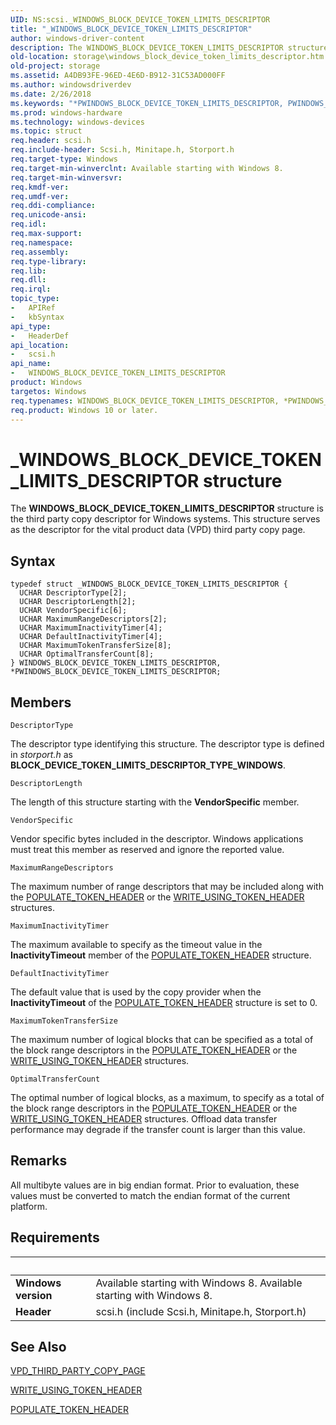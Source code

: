 ```yaml
---
UID: NS:scsi._WINDOWS_BLOCK_DEVICE_TOKEN_LIMITS_DESCRIPTOR
title: "_WINDOWS_BLOCK_DEVICE_TOKEN_LIMITS_DESCRIPTOR"
author: windows-driver-content
description: The WINDOWS_BLOCK_DEVICE_TOKEN_LIMITS_DESCRIPTOR structure is the third party copy descriptor for Windows systems.
old-location: storage\windows_block_device_token_limits_descriptor.htm
old-project: storage
ms.assetid: A4DB93FE-96ED-4E6D-B912-31C53AD000FF
ms.author: windowsdriverdev
ms.date: 2/26/2018
ms.keywords: "*PWINDOWS_BLOCK_DEVICE_TOKEN_LIMITS_DESCRIPTOR, PWINDOWS_BLOCK_DEVICE_TOKEN_LIMITS_DESCRIPTOR, PWINDOWS_BLOCK_DEVICE_TOKEN_LIMITS_DESCRIPTOR structure pointer [Storage Devices], WINDOWS_BLOCK_DEVICE_TOKEN_LIMITS_DESCRIPTOR, WINDOWS_BLOCK_DEVICE_TOKEN_LIMITS_DESCRIPTOR structure [Storage Devices], _WINDOWS_BLOCK_DEVICE_TOKEN_LIMITS_DESCRIPTOR, scsi/PWINDOWS_BLOCK_DEVICE_TOKEN_LIMITS_DESCRIPTOR, scsi/WINDOWS_BLOCK_DEVICE_TOKEN_LIMITS_DESCRIPTOR, storage.windows_block_device_token_limits_descriptor"
ms.prod: windows-hardware
ms.technology: windows-devices
ms.topic: struct
req.header: scsi.h
req.include-header: Scsi.h, Minitape.h, Storport.h
req.target-type: Windows
req.target-min-winverclnt: Available starting with Windows 8.
req.target-min-winversvr: 
req.kmdf-ver: 
req.umdf-ver: 
req.ddi-compliance: 
req.unicode-ansi: 
req.idl: 
req.max-support: 
req.namespace: 
req.assembly: 
req.type-library: 
req.lib: 
req.dll: 
req.irql: 
topic_type:
-	APIRef
-	kbSyntax
api_type:
-	HeaderDef
api_location:
-	scsi.h
api_name:
-	WINDOWS_BLOCK_DEVICE_TOKEN_LIMITS_DESCRIPTOR
product: Windows
targetos: Windows
req.typenames: WINDOWS_BLOCK_DEVICE_TOKEN_LIMITS_DESCRIPTOR, *PWINDOWS_BLOCK_DEVICE_TOKEN_LIMITS_DESCRIPTOR
req.product: Windows 10 or later.
---
```


# _WINDOWS_BLOCK_DEVICE_TOKEN_LIMITS_DESCRIPTOR structure
The <b>WINDOWS_BLOCK_DEVICE_TOKEN_LIMITS_DESCRIPTOR</b> structure is the third party copy descriptor for Windows systems. This structure serves as the descriptor for the vital product data (VPD) third party copy page.

## Syntax
````
typedef struct _WINDOWS_BLOCK_DEVICE_TOKEN_LIMITS_DESCRIPTOR {
  UCHAR DescriptorType[2];
  UCHAR DescriptorLength[2];
  UCHAR VendorSpecific[6];
  UCHAR MaximumRangeDescriptors[2];
  UCHAR MaximumInactivityTimer[4];
  UCHAR DefaultInactivityTimer[4];
  UCHAR MaximumTokenTransferSize[8];
  UCHAR OptimalTransferCount[8];
} WINDOWS_BLOCK_DEVICE_TOKEN_LIMITS_DESCRIPTOR, *PWINDOWS_BLOCK_DEVICE_TOKEN_LIMITS_DESCRIPTOR;
````

## Members


`DescriptorType`

The descriptor type identifying this structure. The descriptor type is defined in <i>storport.h</i> as <b>BLOCK_DEVICE_TOKEN_LIMITS_DESCRIPTOR_TYPE_WINDOWS</b>.

`DescriptorLength`

The length of this structure starting with the <b>VendorSpecific</b> member.

`VendorSpecific`

Vendor specific bytes included in the descriptor. Windows applications must treat this member as reserved and ignore the reported value.

`MaximumRangeDescriptors`

The maximum number of range descriptors that may be included along with the <a href="..\storport\ns-storport-populate_token_header.md">POPULATE_TOKEN_HEADER</a> or the <a href="..\storport\ns-storport-write_using_token_header.md">WRITE_USING_TOKEN_HEADER</a> structures.

`MaximumInactivityTimer`

The maximum available to specify as the timeout value in the <b>InactivityTimeout</b> member of the <a href="..\storport\ns-storport-populate_token_header.md">POPULATE_TOKEN_HEADER</a> structure.

`DefaultInactivityTimer`

The default value that is used by the copy provider when the <b>InactivityTimeout</b> of the <a href="..\storport\ns-storport-populate_token_header.md">POPULATE_TOKEN_HEADER</a> structure is set to 0.

`MaximumTokenTransferSize`

The maximum number of logical blocks that can be specified as a total of the block range descriptors in the <a href="..\storport\ns-storport-populate_token_header.md">POPULATE_TOKEN_HEADER</a> or the <a href="..\storport\ns-storport-write_using_token_header.md">WRITE_USING_TOKEN_HEADER</a> structures.

`OptimalTransferCount`

The optimal number of logical blocks, as a maximum, to specify as a total of the block range descriptors in the <a href="..\storport\ns-storport-populate_token_header.md">POPULATE_TOKEN_HEADER</a> or the <a href="..\storport\ns-storport-write_using_token_header.md">WRITE_USING_TOKEN_HEADER</a> structures. Offload data transfer performance may degrade if the transfer count is larger than this value.

## Remarks
All multibyte values are in big endian format. Prior to evaluation, these values must be converted to match the endian format of the current platform.

## Requirements
| &nbsp; | &nbsp; |
| ---- |:---- |
| **Windows version** | Available starting with Windows 8. Available starting with Windows 8. |
| **Header** | scsi.h (include Scsi.h, Minitape.h, Storport.h) |

## See Also

<a href="..\storport\ns-storport-_vpd_third_party_copy_page.md">VPD_THIRD_PARTY_COPY_PAGE</a>



<a href="..\storport\ns-storport-write_using_token_header.md">WRITE_USING_TOKEN_HEADER</a>



<a href="..\storport\ns-storport-populate_token_header.md">POPULATE_TOKEN_HEADER</a>